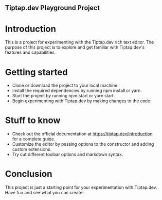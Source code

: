 ## Tiptap.dev Playground Project
# Introduction

This is a project for experimenting with the Tiptap.dev rich text editor. The purpose of this project is to explore and get familiar with Tiptap.dev's features and capabilities.

# Getting started

- Clone or download the project to your local machine.
- Install the required dependencies by running npm install or yarn.
- Start the project by running npm start or yarn start.
- Begin experimenting with Tiptap.dev by making changes to the code.

# Stuff to know
- Check out the official documentation at https://tiptap.dev/introduction for a complete guide.
- Customize the editor by passing options to the constructor and adding custom extensions.
- Try out different toolbar options and markdown syntax.

# Conclusion
This project is just a starting point for your experimentation with Tiptap.dev. Have fun and see what you can create!
